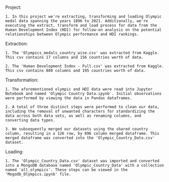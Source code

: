 Project: 

    1. In this project we're extracting, transforming and loading Olympic medal data spanning the years 1896 to 2021. Additionally, we're executing the extract, transform and load process for data from the Human Development Index (HDI) for follow-on analysis on the potential relationships between Olympic performance and HDI rankings. 

Extraction: 

    1. The 'Olympics_medals_country_wise.csv' was extracted from Kaggle. This csv contains 17 columns and 156 countries worth of data. 

    2. The 'Human Development Index - Full.csv' was extracted from Kaggle. This csv contains 880 columns and 195 countries worth of data. 

Transformation: 

    1. The aforementioned olympic and HDI data were read into Jupyter Notebook and named 'Olympic Country Data.ipynb'. Initial observations were performed by viewing the data in Pandas dataframes. 

    2. A total of three distinct steps were performed to clean our data, including the removal of unwanted characters for standardizing the data across both data sets, as well as renaming columns, and converting data types. 

    3. We subsequently merged our datasets using the shared country column, resulting in a 126 row, by 896 column merged dataframe. This merged dataframe was converted into the 'Olympic_Country_Data.csv' dataset. 

Loading: 

    1. The 'Olympic_Country_Data.csv' dataset was imported and converted into a MongoDB database named 'Olympic_Country_Data' with a collection named 'all_olympics'. These steps can be viewed in the 'Mogodb_Olympics.ipynb' file.    
